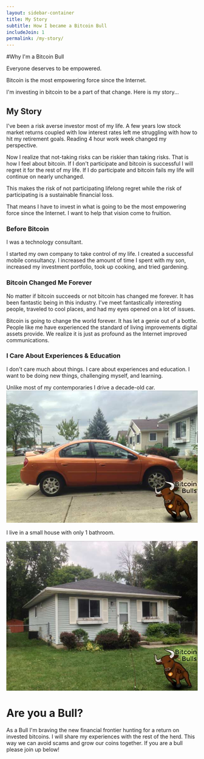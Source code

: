 ```yaml
---
layout: sidebar-container
title: My Story
subtitle: How I became a Bitcoin Bull
includeJoin: 1
permalink: /my-story/
---
```


#Why I'm a Bitcoin Bull

Everyone deserves to be empowered.

Bitcoin is the most empowering force since the Internet. 

I'm investing in bitcoin to be a part of that change. Here is my story...

## My Story

I've been a risk averse investor most of my life. A few years low stock market returns coupled with low interest rates left me struggling with how to hit my retirement goals. Reading 4 hour work week changed my perspective.

Now I realize that not-taking risks can be riskier than taking risks. That is how I feel about bitcoin. If I don't participate and bitcoin is successful I will regret it for the rest of my life. If I do participate and bitcoin fails my life will continue on nearly unchanged.

This makes the risk of not participating lifelong regret while the risk of participating is a sustainable financial loss.

That means I have to invest in what is going to be the most empowering force since the Internet. I want to help that vision come to fruition.

### Before Bitcoin

I was a technology consultant.

I started my own company to take control of my life. I created a successful mobile consultancy. I increased the amount of time I spent with my son, increased my investment portfolio, took up cooking, and tried gardening.

### Bitcoin Changed Me Forever

No matter if bitcoin succeeds or not bitcoin has changed me forever. It has been fantastic being in this industry. I've meet fantastically interesting people, traveled to cool places, and had my eyes opened on a lot of issues.

Bitcoin is going to change the world forever. It has let a genie out of a bottle. People like me have experienced the standard of living improvements digital assets provide. We realize it is just as profound as the Internet improved communications.

### I Care About Experiences & Education

I don't care much about things. I care about experiences and education. I want to be doing new things, challenging myself, and learning.

Unlike most of my contemporaries I drive a decade-old car.
![my 2005 Dodge Neon](/images/dave-2005-neon.jpg)

I live in a small house with only 1 bathroom.

![my house](/images/theo-house.jpg)

# Are you a Bull?
As a Bull I'm braving the new financial frontier hunting for a return on invested bitcoins. I will share my experiences with the rest of the herd. This way we can avoid scams and grow our coins together. If you are a bull please join up below!